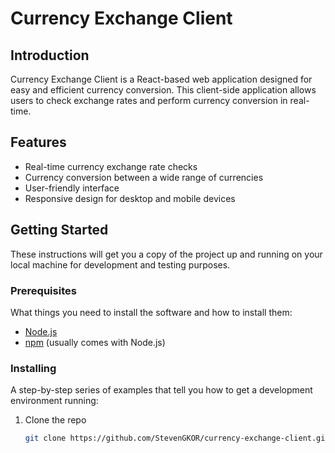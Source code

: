 # Currency Exchange Client

## Introduction
Currency Exchange Client is a React-based web application designed for easy and efficient currency conversion. This client-side application allows users to check exchange rates and perform currency conversion in real-time.

## Features
- Real-time currency exchange rate checks
- Currency conversion between a wide range of currencies
- User-friendly interface
- Responsive design for desktop and mobile devices

## Getting Started
These instructions will get you a copy of the project up and running on your local machine for development and testing purposes.

### Prerequisites
What things you need to install the software and how to install them:

- [Node.js](https://nodejs.org/)
- [npm](https://www.npmjs.com/) (usually comes with Node.js)

### Installing
A step-by-step series of examples that tell you how to get a development environment running:

1. Clone the repo
   ```sh
   git clone https://github.com/StevenGKOR/currency-exchange-client.git
